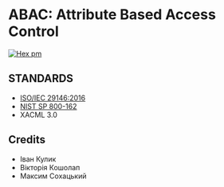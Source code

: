 ABAC: Attribute Based Access Control
====================================

[![Hex pm](http://img.shields.io/hexpm/v/abac.svg?style=flat&x=1)](https://hex.pm/packages/abac)

STANDARDS
---------

* <a href="https://www.iso.org/standard/45169.html">ISO/IEC 29146:2016</a>
* <a href="https://csrc.nist.gov/publications/detail/sp/800-162/final">NIST SP 800-162</a>
* XACML 3.0

Credits
-------

* Іван Кулик
* Вікторія Кошолап
* Максим Сохацький
